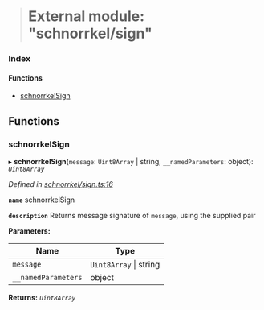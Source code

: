 > # External module: "schnorrkel/sign"

### Index

#### Functions

* [schnorrkelSign](_schnorrkel_sign_.md#schnorrkelsign)

## Functions

###  schnorrkelSign

▸ **schnorrkelSign**(`message`: `Uint8Array` | string, `__namedParameters`: object): *`Uint8Array`*

*Defined in [schnorrkel/sign.ts:16](https://github.com/polkadot-js/common/blob/e5ab357/packages/util-crypto/src/schnorrkel/sign.ts#L16)*

**`name`** schnorrkelSign

**`description`** Returns message signature of `message`, using the supplied pair

**Parameters:**

Name | Type |
------ | ------ |
`message` | `Uint8Array` \| string |
`__namedParameters` | object |

**Returns:** *`Uint8Array`*